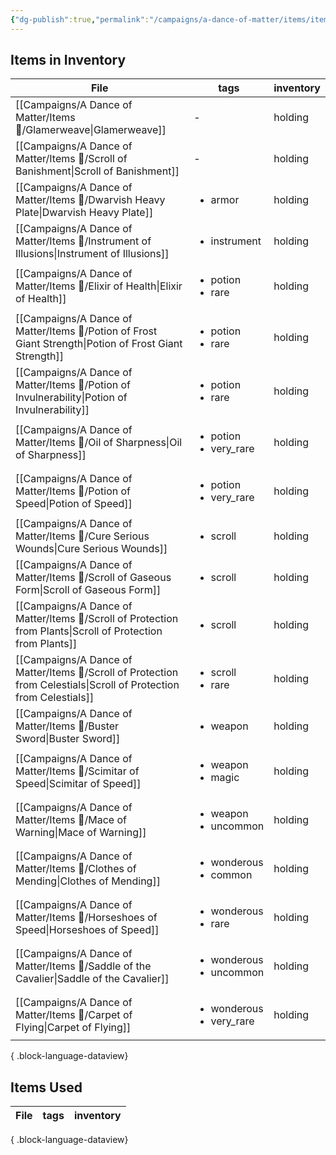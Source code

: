 ```yaml
---
{"dg-publish":true,"permalink":"/campaigns/a-dance-of-matter/items/items/"}
---
```


## Items in Inventory
| File                                                                                                                   | tags                                          | inventory |
| ---------------------------------------------------------------------------------------------------------------------- | --------------------------------------------- | --------- |
| [[Campaigns/A Dance of Matter/Items 💍/Glamerweave\|Glamerweave]]                                                   | \-                                            | holding   |
| [[Campaigns/A Dance of Matter/Items 💍/Scroll of Banishment\|Scroll of Banishment]]                                 | \-                                            | holding   |
| [[Campaigns/A Dance of Matter/Items 💍/Dwarvish Heavy Plate\|Dwarvish Heavy Plate]]                                 | <ul><li>armor</li></ul>                       | holding   |
| [[Campaigns/A Dance of Matter/Items 💍/Instrument of Illusions\|Instrument of Illusions]]                           | <ul><li>instrument</li></ul>                  | holding   |
| [[Campaigns/A Dance of Matter/Items 💍/Elixir of Health\|Elixir of Health]]                                         | <ul><li>potion</li><li>rare</li></ul>         | holding   |
| [[Campaigns/A Dance of Matter/Items 💍/Potion of Frost Giant Strength\|Potion of Frost Giant Strength]]             | <ul><li>potion</li><li>rare</li></ul>         | holding   |
| [[Campaigns/A Dance of Matter/Items 💍/Potion of Invulnerability\|Potion of Invulnerability]]                       | <ul><li>potion</li><li>rare</li></ul>         | holding   |
| [[Campaigns/A Dance of Matter/Items 💍/Oil of Sharpness\|Oil of Sharpness]]                                         | <ul><li>potion</li><li>very_rare</li></ul>    | holding   |
| [[Campaigns/A Dance of Matter/Items 💍/Potion of Speed\|Potion of Speed]]                                           | <ul><li>potion</li><li>very_rare</li></ul>    | holding   |
| [[Campaigns/A Dance of Matter/Items 💍/Cure Serious Wounds\|Cure Serious Wounds]]                                   | <ul><li>scroll</li></ul>                      | holding   |
| [[Campaigns/A Dance of Matter/Items 💍/Scroll of Gaseous Form\|Scroll of Gaseous Form]]                             | <ul><li>scroll</li></ul>                      | holding   |
| [[Campaigns/A Dance of Matter/Items 💍/Scroll of Protection from Plants\|Scroll of Protection from Plants]]         | <ul><li>scroll</li></ul>                      | holding   |
| [[Campaigns/A Dance of Matter/Items 💍/Scroll of Protection from Celestials\|Scroll of Protection from Celestials]] | <ul><li>scroll</li><li>rare</li></ul>         | holding   |
| [[Campaigns/A Dance of Matter/Items 💍/Buster Sword\|Buster Sword]]                                                 | <ul><li>weapon</li></ul>                      | holding   |
| [[Campaigns/A Dance of Matter/Items 💍/Scimitar of Speed\|Scimitar of Speed]]                                       | <ul><li>weapon</li><li>magic</li></ul>        | holding   |
| [[Campaigns/A Dance of Matter/Items 💍/Mace of Warning\|Mace of Warning]]                                           | <ul><li>weapon</li><li>uncommon</li></ul>     | holding   |
| [[Campaigns/A Dance of Matter/Items 💍/Clothes of Mending\|Clothes of Mending]]                                     | <ul><li>wonderous</li><li>common</li></ul>    | holding   |
| [[Campaigns/A Dance of Matter/Items 💍/Horseshoes of Speed\|Horseshoes of Speed]]                                   | <ul><li>wonderous</li><li>rare</li></ul>      | holding   |
| [[Campaigns/A Dance of Matter/Items 💍/Saddle of the Cavalier\|Saddle of the Cavalier]]                             | <ul><li>wonderous</li><li>uncommon</li></ul>  | holding   |
| [[Campaigns/A Dance of Matter/Items 💍/Carpet of Flying\|Carpet of Flying]]                                         | <ul><li>wonderous</li><li>very_rare</li></ul> | holding   |

{ .block-language-dataview}
## Items Used
| File | tags | inventory |
| ---- | ---- | --------- |

{ .block-language-dataview}
